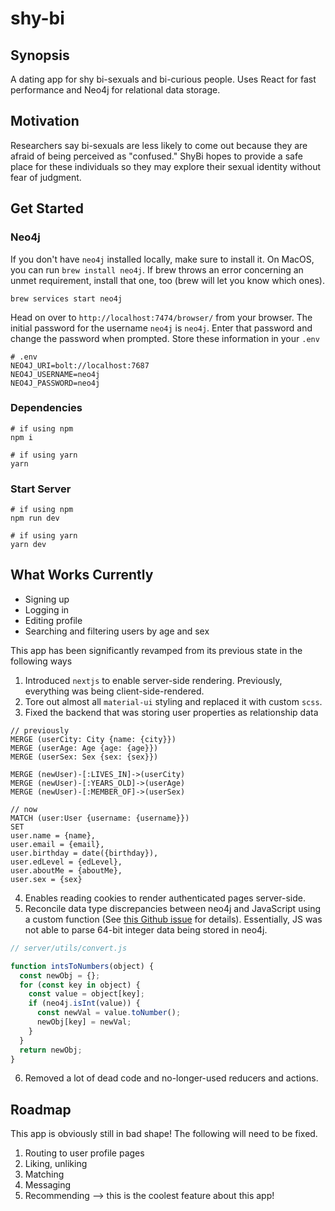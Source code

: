 # shy-bi

## Synopsis

A dating app for shy bi-sexuals and bi-curious people. Uses React for fast performance and Neo4j for relational data storage.

## Motivation

Researchers say bi-sexuals are less likely to come out because they are afraid of being perceived as "confused." ShyBi hopes to provide a safe place for these individuals so they may explore their sexual identity without fear of judgment.


## Get Started

### Neo4j

If you don't have `neo4j` installed locally, make sure to install it. On MacOS, you can run `brew install neo4j`. If brew throws an error concerning an unmet requirement, install that one, too (brew will let you know which ones).

```shell
brew services start neo4j
```

Head on over to `http://localhost:7474/browser/` from your browser. The initial password for the username `neo4j` is `neo4j`. Enter that password and change the password when prompted. Store these information in your `.env`

```
# .env
NEO4J_URI=bolt://localhost:7687
NEO4J_USERNAME=neo4j
NEO4J_PASSWORD=neo4j
```

### Dependencies

```shell
# if using npm
npm i

# if using yarn
yarn
```

### Start Server

```shell
# if using npm
npm run dev

# if using yarn
yarn dev
```

## What Works Currently

- Signing up
- Logging in
- Editing profile
- Searching and filtering users by age and sex

This app has been significantly revamped from its previous state in the following ways

1. Introduced `nextjs` to enable server-side rendering. Previously, everything was being client-side-rendered.
2. Tore out almost all `material-ui` styling and replaced it with custom `scss`.
3. Fixed the backend that was storing user properties as relationship data

```
// previously
MERGE (userCity: City {name: {city}})
MERGE (userAge: Age {age: {age}})
MERGE (userSex: Sex {sex: {sex}})

MERGE (newUser)-[:LIVES_IN]->(userCity)
MERGE (newUser)-[:YEARS_OLD]->(userAge)
MERGE (newUser)-[:MEMBER_OF]->(userSex)

// now
MATCH (user:User {username: {username}})
SET
user.name = {name},
user.email = {email},
user.birthday = date({birthday}),
user.edLevel = {edLevel},
user.aboutMe = {aboutMe},
user.sex = {sex}
```
4. Enables reading cookies to render authenticated pages server-side.
5. Reconcile data type discrepancies between neo4j and JavaScript using a custom function (See [this Github issue](https://github.com/neo4j/neo4j-javascript-driver/issues/225) for details). Essentially, JS was not able to parse 64-bit integer data being stored in neo4j.
```js
// server/utils/convert.js

function intsToNumbers(object) {
  const newObj = {};
  for (const key in object) {
    const value = object[key];
    if (neo4j.isInt(value)) {
      const newVal = value.toNumber();
      newObj[key] = newVal;
    }
  }
  return newObj;
}
```
6. Removed a lot of dead code and no-longer-used reducers and actions.


## Roadmap

This app is obviously still in bad shape! The following will need to be fixed.

1. Routing to user profile pages
2. Liking, unliking
3. Matching
4. Messaging
5. Recommending --> this is the coolest feature about this app!
